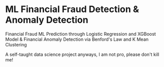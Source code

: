 # ML Financial Fraud Detection & Anomaly Detection
Financial Fraud ML Prediction through Logistic Regression and XGBoost Model &amp; Financial Anomaly Detection via Benford's Law and K Mean Clustering

A self-taught data science project anyways, I am not pro, please don't kill me!
